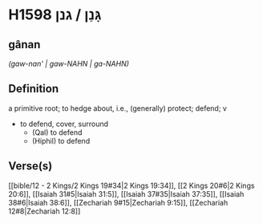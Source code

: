 # H1598 גָּנַן / גנן

## gânan

_(gaw-nan' | ɡaw-NAHN | ɡa-NAHN)_

## Definition

a primitive root; to hedge about, i.e., (generally) protect; defend; v

- to defend, cover, surround
  - (Qal) to defend
  - (Hiphil) to defend

## Verse(s)

[[bible/12 - 2 Kings/2 Kings 19#34|2 Kings 19:34]], [[2 Kings 20#6|2 Kings 20:6]], [[Isaiah 31#5|Isaiah 31:5]], [[Isaiah 37#35|Isaiah 37:35]], [[Isaiah 38#6|Isaiah 38:6]], [[Zechariah 9#15|Zechariah 9:15]], [[Zechariah 12#8|Zechariah 12:8]]